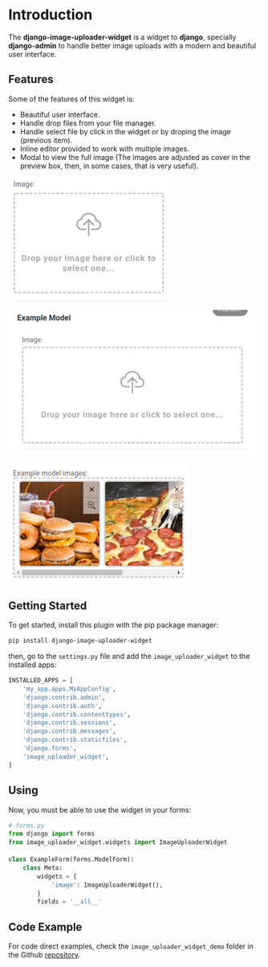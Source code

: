 # Introduction

The **django-image-uploader-widget** is a widget to **django**, specially **django-admin** to handle better image uploads with a modern and beautiful user interface.

## Features

Some of the features of this widget is:

- Beautiful user interface.
- Handle drop files from your file manager.
- Handle select file by click in the widget or by droping the image (previous item).
- Inline editor provided to work with multiple images.
- Modal to view the full image (The images are adjusted as cover in the preview box, then, in some cases, that is very useful).

![Drag and Drop Image](/img/beautiful.gif)

![Select by click](/img/click.gif)

![Inline handle](/img/inline_multiple.gif)

## Getting Started

To get started, install this plugin with the pip package manager:

```sh
pip install django-image-uploader-widget
```

then, go to the `settings.py` file and add the `image_uploader_widget` to the installed apps:

```python
INSTALLED_APPS = [
    'my_app.apps.MyAppConfig',
    'django.contrib.admin',
    'django.contrib.auth',
    'django.contrib.contenttypes',
    'django.contrib.sessions',
    'django.contrib.messages',
    'django.contrib.staticfiles',
    'django.forms',
    'image_uploader_widget',
]
```

## Using

Now, you must be able to use the widget in your forms:

```python
# forms.py
from django import forms
from image_uploader_widget.widgets import ImageUploaderWidget

class ExampleForm(forms.ModelForm):
    class Meta:
        widgets = {
            'image': ImageUploaderWidget(),
        }
        fields = '__all__'
```

## Code Example

For code direct examples, check the `image_uploader_widget_demo` folder in the Github [repository](https://github.com/inventare/django-image-uploader-widget).

